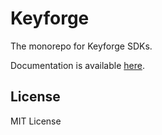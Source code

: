 # Keyforge

The monorepo for Keyforge SDKs.

Documentation is available [here](https://docs.keyforge.dev).

## License

MIT License
